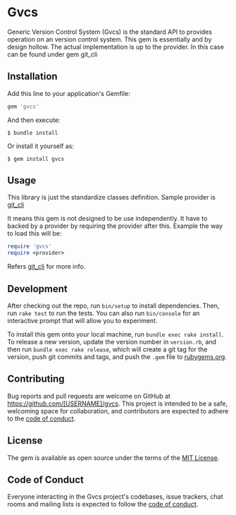 # Gvcs

Generic Version Control System (Gvcs) is the standard API to provides operation on an version control system.
This gem is essentially and by design hollow. The actual implementation is up to the provider. In this case can be found under gem git\_cli

## Installation

Add this line to your application's Gemfile:

```ruby
gem 'gvcs'
```

And then execute:

    $ bundle install

Or install it yourself as:

    $ gem install gvcs

## Usage

This library is just the standardize classes definition. 
Sample provider is [git\_cli](https://github.com/chrisliaw/git\_cli)

It means this gem is not designed to be use independently. It have to backed by a provider by requiring the provider after this. Example the way to load this will be:

```ruby
require 'gvcs'
require <provider>
```
Refers [git\_cli](https://github.com/chrisliaw/git\_cli) for more info.

## Development

After checking out the repo, run `bin/setup` to install dependencies. Then, run `rake test` to run the tests. You can also run `bin/console` for an interactive prompt that will allow you to experiment.

To install this gem onto your local machine, run `bundle exec rake install`. To release a new version, update the version number in `version.rb`, and then run `bundle exec rake release`, which will create a git tag for the version, push git commits and tags, and push the `.gem` file to [rubygems.org](https://rubygems.org).

## Contributing

Bug reports and pull requests are welcome on GitHub at https://github.com/[USERNAME]/gvcs. This project is intended to be a safe, welcoming space for collaboration, and contributors are expected to adhere to the [code of conduct](https://github.com/chrisliaw/gvcs/blob/master/CODE_OF_CONDUCT.md).


## License

The gem is available as open source under the terms of the [MIT License](https://opensource.org/licenses/MIT).

## Code of Conduct

Everyone interacting in the Gvcs project's codebases, issue trackers, chat rooms and mailing lists is expected to follow the [code of conduct](https://github.com/chrisliaw/gvcs/blob/master/CODE_OF_CONDUCT.md).
